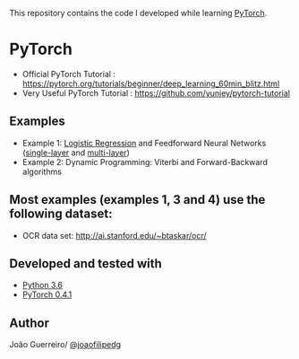 This repository contains the code I developed while learning [PyTorch](https://github.com/pytorch/pytorch).

# PyTorch
* Official PyTorch Tutorial : https://pytorch.org/tutorials/beginner/deep_learning_60min_blitz.html
* Very Useful PyTorch Tutorial  : https://github.com/yunjey/pytorch-tutorial

## Examples
* Example 1: [Logistic Regression](https://github.com/joaofilipedg/DeepLearning_pytorch/blob/master/example1_logistic_regression_and_feedforward_nn.py#L63-L68) and Feedforward Neural Networks ([single-layer](https://github.com/joaofilipedg/DeepLearning_pytorch/blob/master/example1_logistic_regression_and_feedforward_nn.py#L70-L88) and [multi-layer](https://github.com/joaofilipedg/DeepLearning_pytorch/blob/master/example1_logistic_regression_and_feedforward_nn.py#L90-L108))
* Example 2: Dynamic Programming: Viterbi and Forward-Backward algorithms

## Most examples (examples 1, 3 and 4) use the following dataset:
* OCR data set: http://ai.stanford.edu/~btaskar/ocr/

## Developed and tested with
* [Python 3.6](https://www.python.org/downloads/release/python-365/)
* [PyTorch 0.4.1](http://pytorch.org/)

## Author
João Guerreiro/ [@joaofilipedg](https://github.com/joaofilipedg)
